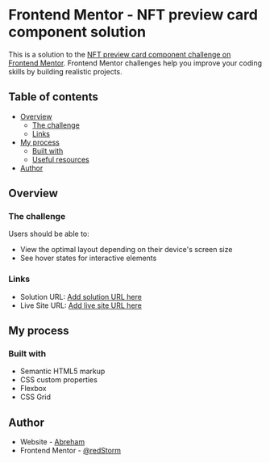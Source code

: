# Frontend Mentor - NFT preview card component solution

This is a solution to the [NFT preview card component challenge on Frontend Mentor](https://www.frontendmentor.io/challenges/nft-preview-card-component-SbdUL_w0U). Frontend Mentor challenges help you improve your coding skills by building realistic projects.

## Table of contents

- [Overview](#overview)
  - [The challenge](#the-challenge)
  - [Links](#links)
- [My process](#my-process)
  - [Built with](#built-with)
  - [Useful resources](#useful-resources)
- [Author](#author)

## Overview

### The challenge

Users should be able to:

- View the optimal layout depending on their device's screen size
- See hover states for interactive elements

### Links

- Solution URL: [Add solution URL here](https://nft-preview-card-ab.netlify.app/)
- Live Site URL: [Add live site URL here](https://nft-preview-card-ab.netlify.app/)

## My process

### Built with

- Semantic HTML5 markup
- CSS custom properties
- Flexbox
- CSS Grid

## Author

- Website - [Abreham](https://nft-preview-card-ab.netlify.app/)
- Frontend Mentor - [@redStorm](https://www.frontendmentor.io/profile/redStorm)
